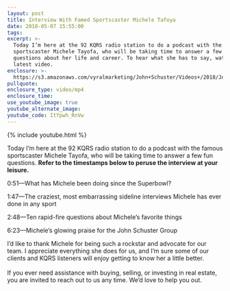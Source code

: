 ```yaml
---
layout: post
title: Interview With Famed Sportscaster Michele Tafoya
date: 2018-05-07 15:55:00
tags:
excerpt: >-
  Today I’m here at the 92 KQRS radio station to do a podcast with the famous
  sportscaster Michele Tayofa, who will be taking time to answer a few fun
  questions about her life and career. To hear what she has to say, watch my
  latest video.
enclosure: >-
  https://s3.amazonaws.com/vyralmarketing/John+Schuster/Videos+/2018/John+Schuster+Group-+Michele+Tafoya+Podcast.mp4
pullquote:
enclosure_type: video/mp4
enclosure_time:
use_youtube_image: true
youtube_alternate_image:
youtube_code: ItYpwh_RnVw
---
```


{% include youtube.html %}

Today I’m here at the 92 KQRS radio station to do a podcast with the famous sportscaster Michele Tayofa, who will be taking time to answer a few fun questions. **Refer to the timestamps below to peruse the interview at your leisure.**

0:51—What has Michele been doing since the Superbowl?

1:47—The craziest, most embarrassing sideline interviews Michele has ever done in any sport

2:48—Ten rapid-fire questions about Michele’s favorite things

6:23—Michele’s glowing praise for the John Schuster Group

I’d like to thank Michele for being such a rockstar and advocate for our team. I appreciate everything she does for us, and I’m sure some of our clients and KQRS listeners will enjoy getting to know her a little better.<br><br>If you ever need assistance with buying, selling, or investing in real estate, you are invited to reach out to us any time. We’d love to help you out.